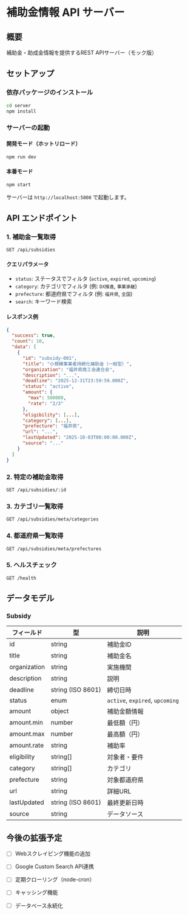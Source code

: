 # 補助金情報 API サーバー

## 概要
補助金・助成金情報を提供するREST APIサーバー（モック版）

## セットアップ

### 依存パッケージのインストール
```bash
cd server
npm install
```

### サーバーの起動

#### 開発モード（ホットリロード）
```bash
npm run dev
```

#### 本番モード
```bash
npm start
```

サーバーは `http://localhost:5000` で起動します。

## API エンドポイント

### 1. 補助金一覧取得
```
GET /api/subsidies
```

#### クエリパラメータ
- `status`: ステータスでフィルタ (`active`, `expired`, `upcoming`)
- `category`: カテゴリでフィルタ (例: `DX推進`, `事業承継`)
- `prefecture`: 都道府県でフィルタ (例: `福井県`, `全国`)
- `search`: キーワード検索

#### レスポンス例
```json
{
  "success": true,
  "count": 10,
  "data": [
    {
      "id": "subsidy-001",
      "title": "小規模事業者持続化補助金（一般型）",
      "organization": "福井県商工会連合会",
      "description": "...",
      "deadline": "2025-12-31T23:59:59.000Z",
      "status": "active",
      "amount": {
        "max": 500000,
        "rate": "2/3"
      },
      "eligibility": [...],
      "category": [...],
      "prefecture": "福井県",
      "url": "...",
      "lastUpdated": "2025-10-03T00:00:00.000Z",
      "source": "..."
    }
  ]
}
```

### 2. 特定の補助金取得
```
GET /api/subsidies/:id
```

### 3. カテゴリ一覧取得
```
GET /api/subsidies/meta/categories
```

### 4. 都道府県一覧取得
```
GET /api/subsidies/meta/prefectures
```

### 5. ヘルスチェック
```
GET /health
```

## データモデル

### Subsidy
| フィールド | 型 | 説明 |
|-----------|-----|------|
| id | string | 補助金ID |
| title | string | 補助金名 |
| organization | string | 実施機関 |
| description | string | 説明 |
| deadline | string (ISO 8601) | 締切日時 |
| status | enum | `active`, `expired`, `upcoming` |
| amount | object | 補助金額情報 |
| amount.min | number | 最低額（円） |
| amount.max | number | 最高額（円） |
| amount.rate | string | 補助率 |
| eligibility | string[] | 対象者・要件 |
| category | string[] | カテゴリ |
| prefecture | string | 対象都道府県 |
| url | string | 詳細URL |
| lastUpdated | string (ISO 8601) | 最終更新日時 |
| source | string | データソース |

## 今後の拡張予定
- [ ] Webスクレイピング機能の追加
- [ ] Google Custom Search API連携
- [ ] 定期クローリング（node-cron）
- [ ] キャッシング機能
- [ ] データベース永続化

